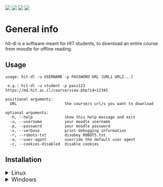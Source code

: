 <!-- Badges -->
[![](https://img.shields.io/github/v/release/ItaiShek/hit-dl)](https://github.com/ItaiShek/hit-dl/releases)
![](https://img.shields.io/github/downloads/ItaiShek/hit-dl/total?color=red)
[![](https://img.shields.io/github/issues/ItaiShek/hit-dl?color=yellow)](https://github.com/ItaiShek/hit-dl/issues)
[![](https://img.shields.io/github/license/ItaiShek/hit-dl?label=license&color=green)](https://github.com/ItaiShek/hit-dl/blob/main/LICENSE)

# General info

hit-dl is a software meant for HIT students, to download an entire course from moodle for offline reading.

## Usage
```
usage: hit-dl -u USERNAME -p PASSWORD URL [URL1 URL2...]

 e.g.: hit-dl -u student -p pass123 https://md.hit.ac.il/course/view.php?id=12345

positional arguments:
  URL                     the course/s url/s you want to download

optional arguments:
  -h, --help              show this help message and exit
  -u, --username          your moodle username
  -p, --password          your moodle password
  -v, --verbose           print debugging information
  -r, --robots-txt        disobey ROBOTS.txt
  -a, --user-agent        override the default user agent
  -c, --cookies-disabled  disable cookies
```

## Installation

<details>

<summary style="font-size:large">Linux</summary>

#### Method 1: Using curl 

```bash
sudo curl -L https://github.com/ItaiShek/hit-dl/releases/download/v1.0.0/hit-dl -o /usr/local/bin/hit-dl
sudo chmod a+rx /usr/local/bin/hit-dl
```

#### Method 2: Using wget

```bash
sudo wget https://github.com/ItaiShek/hit-dl/releases/download/v1.0.0/hit-dl -O /usr/local/bin/hit-dl
sudo chmod a+rx /usr/local/bin/hit-dl
```

#### Method 3: Direct download

Download it from [here](https://github.com/ItaiShek/hit-dl/releases/download/v1.0.0/hit-dl).

#### Method 4: Clone repository

Requires: python >= 3.6

```bash
git clone https://github.com/ItaiShek/hit-dl.git && cd hit-dl
python -m pip install -r requirements.txt
```

</details>


<details>

<summary style="font-size:large">Windows</summary>

#### Direct download

Download it from [here](https://github.com/ItaiShek/hit-dl/releases/download/v1.0.0/hit-dl.exe).

You can use the <a href="https://raw.githubusercontent.com/ItaiShek/hit-dl/main/hit_dl/run.bat" download>run script</a> instead of using the software from the terminal, just make sure it's in the same folder as "hit-dl.exe".

Add the file to any folder except "C:\Windows\System32", and add it to [PATH](https://docs.microsoft.com/en-us/previous-versions/office/developer/sharepoint-2010/ee537574(v=office.14)), in order to run the software from any folder.

</details>


